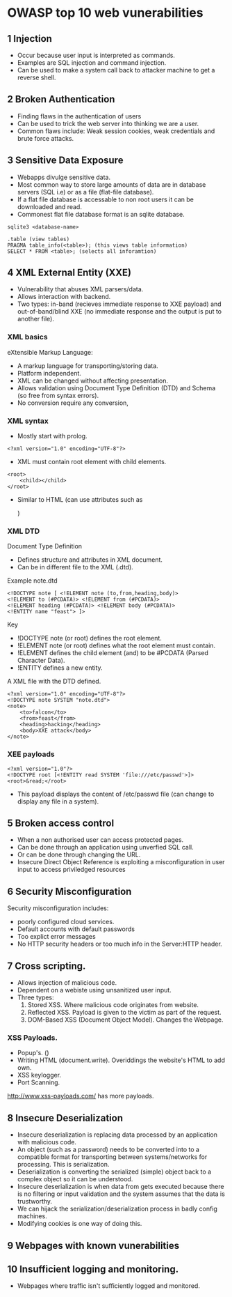 # OWASP top 10 web vunerabilities

## 1 Injection

- Occur because user input is interpreted as commands.
- Examples are SQL injection and command injection.
- Can be used to make a system call back to attacker machine to get a reverse shell.

## 2 Broken Authentication

- Finding flaws in the authentication of users
- Can be used to trick the web server into thinking we are a user.
- Common flaws include: Weak session cookies, weak credentials and brute force attacks.

## 3 Sensitive Data Exposure

- Webapps divulge sensitive data.
- Most common way to store large amounts of data are in database servers (SQL i.e) 
  or as a file (flat-file database).
- If a flat file database is accessable to non root users it can be downloaded and read.
- Commonest flat file database format is an sqlite database.

~~~
sqlite3 <database-name>

.table (view tables)
PRAGMA table_info(<table>); (this views table information)
SELECT * FROM <table>; (selects all inforamtion)
~~~

## 4 XML External Entity (XXE)

- Vulnerability that abuses XML parsers/data.
- Allows interaction with backend.
- Two types: in-band (recieves immediate response to XXE payload) and
  out-of-band/blind XXE (no immediate response and the output is put to another file).

### XML basics

eXtensible Markup Language:
- A markup language for transporting/storing data.
- Platform independent.
- XML can be changed without affecting presentation.
- Allows validation using Document Type Definition (DTD) and Schema (so free from syntax errors).
- No conversion require any conversion,


### XML syntax

- Mostly start with prolog.

~~~
<?xml version="1.0" encoding="UTF-8"?>
~~~

- XML must contain root element with child elements.

~~~
<root>
    <child></child>
</root>
~~~

- Similar to HTML (can use attributes such as <p></p>)

### XML DTD

Document Type Definition
- Defines structure and attributes in XML document.
- Can be in different file to the XML (.dtd).

Example note.dtd
~~~
<!DOCTYPE note [ <!ELEMENT note (to,from,heading,body)> 
<!ELEMENT to (#PCDATA)> <!ELEMENT from (#PCDATA)> 
<!ELEMENT heading (#PCDATA)> <!ELEMENT body (#PCDATA)>
<!ENTITY name "feast"> ]>
~~~

Key
- !DOCTYPE note (or root) defines the root element.
- !ELEMENT note (or root) defines what the root element must contain.
- !ELEMENT <child> defines the child element (and) to be #PCDATA (Parsed Character Data).
- !ENTITY defines a new entity. 


A XML file with the DTD defined.
~~~
<?xml version="1.0" encoding="UTF-8"?>
<!DOCTYPE note SYSTEM "note.dtd">
<note>
    <to>falcon</to>
    <from>feast</from>
    <heading>hacking</heading>
    <body>XXE attack</body>
</note>
~~~

### XEE payloads


~~~
<?xml version="1.0"?>
<!DOCTYPE root [<!ENTITY read SYSTEM 'file:///etc/passwd'>]>
<root>&read;</root>
~~~

- This payload displays the content of /etc/passwd file (can change to display any file in a system).

## 5 Broken access control

- When a non authorised user can access protected pages.
- Can be done through an application using unverfied SQL call.
- Or can be done through changing the URL. 
- Insecure Direct Object Reference is exploiting a misconfiguration in user input to access 
  priviledged resources

## 6 Security Misconfiguration

Security misconfiguration includes:
- poorly configured cloud services.
- Default accounts with default passwords
- Too explict error messages 
- No HTTP security headers or too much info in the Server:HTTP header.

## 7 Cross scripting.

- Allows injection of malicious code.
- Dependent on a webiste using unsanitized user input.
- Three types:
  1) Stored XSS. Where malicious code originates from website.
  2) Reflected XSS. Payload is given to the victim as part of the request.
  3) DOM-Based XSS (Document Object Model). Changes the Webpage.


### XSS Payloads.

- Popup's. (<script>alert(“Hello World”)</script>)
- Writing HTML (document.write). Overiddings the website's HTML to add own.
- XSS keylogger.
- Port Scanning.

http://www.xss-payloads.com/ has more payloads.   


## 8 Insecure Deserialization

- Insecure deserialization is replacing data processed by an application with malicious code.
- An object (such as a password) needs to be converted into to a compatible format for transporting 
  between systems/networks for processing. This is serialization. 
- Deserialization is converting the serialized (simple) object back to a complex object 
  so it can be understood.
- Insecure deserialization is when data from gets executed because there is no 
  filtering or input validation and the system assumes that the data is trustworthy.  
- We can hijack the serialization/deserialization process in badly config machines.
- Modifying cookies is one way of doing this.

## 9 Webpages with known vunerabilities


## 10 Insufficient logging and monitoring.

- Webpages where traffic isn't sufficiently logged and monitored.

